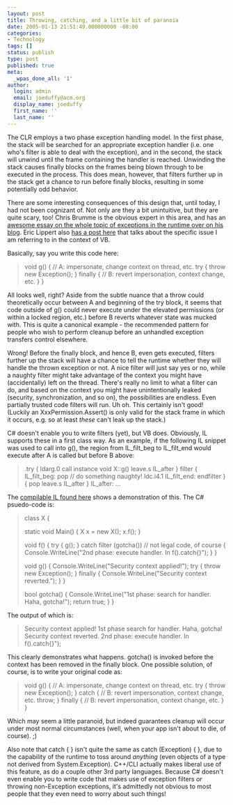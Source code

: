 ```yaml
---
layout: post
title: Throwing, catching, and a little bit of paranoia
date: 2005-01-13 21:51:49.000000000 -08:00
categories:
- Technology
tags: []
status: publish
type: post
published: true
meta:
  _wpas_done_all: '1'
author:
  login: admin
  email: joeduffy@acm.org
  display_name: joeduffy
  first_name: ''
  last_name: ''
---
```

The CLR employs a two phase exception handling model. In the first phase, the
stack will be searched for an appropriate exception handler (i.e. one who's
filter is able to deal with the exception), and in the second, the stack will
unwind until the frame containing the handler is reached. Unwinding the stack
causes finally blocks on the frames being blown through to be executed in the
process. This does mean, however, that filters further up in the stack get a
chance to run before finally blocks, resulting in some potentially odd
behavior.

There are some interesting consequences of this design that, until today, I had
not been cognizant of. Not only are they a bit unintuitive, but they are quite
scary, too! Chris Brumme is the obvious expert in this area, and has an
[awesome essay on the whole topic of exceptions in the runtime over on his
blog](http://blogs.msdn.com/cbrumme/archive/2003/10/01/51524.aspx). Eric
Lippert also [has a post
here](http://weblogs.asp.net/ericlippert/archive/2004/09/01/224064.aspx) that
talks about the specific issue I am referring to in the context of VB.

Basically, say you write this code here:

> void g() { // A: impersonate, change context on thread, etc.  try { throw new
> Exception(); } finally { // B: revert impersonation, context change, etc.  }
> }

All looks well, right? Aside from the subtle nuance that a throw could
theoretically occur between A and beginning of the try block, it seems that
code outside of g() could never execute under the elevated permissions (or
within a locked region, etc.) before B reverts whatever state was mucked with.
This is quite a canonical example - the recommended pattern for people who wish
to perform cleanup before an unhandled exception transfers control elsewhere.

Wrong! Before the finally block, and hence B, even gets executed, filters
further up the stack will have a chance to tell the runtime whether they will
handle the thrown exception or not. A nice filter will just say yes or no,
while a naughty filter might take advantage of the context you might have
(accidentally) left on the thread. There's really no limit to what a filter can
do, and based on the context you might have unintentionally leaked (security,
synchronization, and so on), the possibilities are endless. Even partially
trusted code filters will run. Uh oh. This certainly isn't good! (Luckily an
XxxPermission.Assert() is only valid for the stack frame in which it occurs,
e.g. so at least _these_ can't leak up the stack.)

C# doesn't enable you to write filters (yet), but VB does. Obviously, IL
supports these in a first class way. As an example, if the following IL snippet
was used to call into g(), the region from IL\_filt\_beg to IL\_filt\_end would
execute after A is called but before B above:

> .try { ldarg.0 call instance void X::g() leave.s IL\_after } filter {
> IL\_filt\_beg: pop // do something naughty!  ldc.i4.1 IL\_filt\_end:
> endfilter } { pop leave.s IL\_after } IL\_after: ...

The [compilable IL found
here](http://www.bluebytesoftware.com/code/05/01/13/exfilt.il.txt) shows a
demonstration of this. The C# psuedo-code is:

> class X {
>
>   static void Main() { X x = new X(); x.f(); }
>
>   void f() { try { g(); } catch filter (gotcha()) // not legal code, of
>   course { Console.WriteLine("2nd phase: execute handler. In f().catch{}"); }
>   }
>
>   void g() { Console.WriteLine("Security context applied!"); try { throw new
>   Exception(); } finally { Console.WriteLine("Security context reverted."); }
>   }
>
>   bool gotcha() { Console.WriteLine("1st phase: search for handler. Haha,
>   gotcha!"); return true; } }

The output of which is:

> Security context applied!  1st phase search for handler. Haha, gotcha!
> Security context reverted.  2nd phase: execute handler. In f().catch{}");

This clearly demonstrates what happens. gotcha() is invoked before the context
has been removed in the finally block. One possible solution, of course, is to
write your original code as:

> void g() { // A: impersonate, change context on thread, etc.  try { throw new
> Exception(); } catch { // B: revert impersonation, context change, etc.
> throw; } finally { // B: revert impersonation, context change, etc.  } }

Which may seem a little paranoid, but indeed guarantees cleanup will occur
under most normal circumstances (well, when your app isn't about to die, of
course). ;)

Also note that catch { } isn't quite the same as catch (Exception) { }, due to
the capability of the runtime to toss around _anything_ (even objects of a type
not derived from System.Exception). C++/CLI actually makes liberal use of this
feature, as do a couple other 3rd party languages. Because C# doesn't even
enable you to write code that makes use of exception filters _or_ throwing
non-Exception exceptions, it's admittedly not obvious to most people that they
even need to worry about such things!

